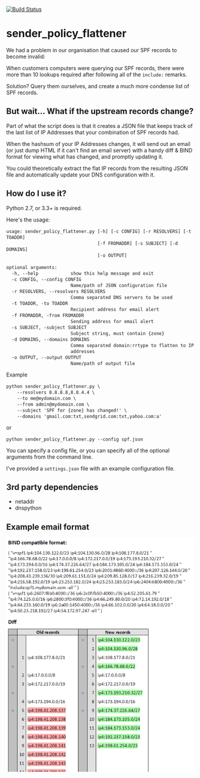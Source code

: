 [![Build Status](https://api.travis-ci.org/cetanu/sender_policy_flattener.svg?branch=master)](https://travis-ci.org/cetanu/sender_policy_flattener)

sender_policy_flattener
=======================

We had a problem in our organisation that caused our SPF records to become invalid:

When customers computers were querying our SPF records, there were more than 10 lookups required after following all of the `include:` remarks.

Solution? Query them ourselves, and create a much more condense list of SPF records.

But wait... What if the upstream records change?
------------------------------------------------

Part of what the script does is that it creates a JSON file that keeps track of the last list of IP Addresses that your combination of SPF records had.

When the hashsum of your IP Addresses changes, it will send out an email (or just dump HTML if it can't find an email server) with a handy diff & BIND format for viewing what has changed, and promptly updating it.

You could theoretically extract the flat IP records from the resulting JSON file and automatically update your DNS configuration with it.

How do I use it?
----------------

Python 2.7, or 3.3+ is required.

Here's the usage:

    usage: sender_policy_flattener.py [-h] [-c CONFIG] [-r RESOLVERS] [-t TOADDR]
                                      [-f FROMADDR] [-s SUBJECT] [-d DOMAINS]
                                      [-o OUTPUT]

    optional arguments:
      -h, --help            show this help message and exit
      -c CONFIG, --config CONFIG
                            Name/path of JSON configuration file
      -r RESOLVERS, --resolvers RESOLVERS
                            Comma separated DNS servers to be used
      -t TOADDR, -to TOADDR
                            Recipient address for email alert
      -f FROMADDR, -from FROMADDR
                            Sending address for email alert
      -s SUBJECT, -subject SUBJECT
                            Subject string, must contain {zone}
      -d DOMAINS, --domains DOMAINS
                            Comma separated domain:rrtype to flatten to IP
                            addresses
      -o OUTPUT, --output OUTPUT
                            Name/path of output file

Example

    python sender_policy_flattener.py \
        --resolvers 8.8.8.8,8.8.4.4 \
        --to me@mydomain.com \
        --from admin@mydomain.com \
        --subject 'SPF for {zone} has changed!' \
        --domains 'gmail.com:txt,sendgrid.com:txt,yahoo.com:a'
        
or 

    python sender_policy_flattener.py --config spf.json

You can specify a config file, or you can specify all of the optional arguments from the command line.

I've provided a `settings.json` file with an example configuration file.


3rd party dependencies
----------------------

* netaddr
* dnspython

Example email format
--------------------

![Example screenshot](example/email_example.png)
